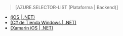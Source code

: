 ﻿> [AZURE.SELECTOR-LIST (Plataforma | Backend)]
- [(iOS | .NET)](/es-es/documentation/articles/mobile-services-dotnet-backend-ios-adal-sso-authentication/)
- [(C# de Tienda Windows | .NET)](/es-es/documentation/articles/mobile-services-windows-store-dotnet-adal-sso-authentication/)
- [(Xamarin iOS | .NET)](/es-es/documentation/articles/mobile-services-dotnet-backend-xamarin-ios-adal-sso-authentication/)

